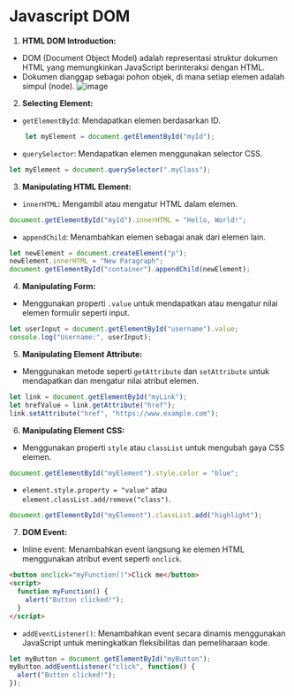 
# Javascript DOM

1.  **HTML DOM Introduction:**
    
   -   DOM (Document Object Model) adalah representasi struktur dokumen HTML yang memungkinkan JavaScript berinteraksi dengan HTML.
   -   Dokumen dianggap sebagai pohon objek, di mana setiap elemen adalah simpul (node).
![image](https://github.com/ryandriesatria/rangkuman-frontend/assets/37134829/741b4ca8-c70b-4a0a-b1fa-cf1dfacf67a9)

2.  **Selecting Element:**
    
   -   `getElementById`: Mendapatkan elemen berdasarkan ID.
```js
    let myElement = document.getElementById("myId");
```
   -   `querySelector`: Mendapatkan elemen menggunakan selector CSS.
```js
let myElement = document.querySelector(".myClass");
```
3.  **Manipulating HTML Element:**
    
   -   `innerHTML`: Mengambil atau mengatur HTML dalam elemen.
```js
document.getElementById("myId").innerHTML = "Hello, World!";
```
   -   `appendChild`: Menambahkan elemen sebagai anak dari elemen lain.
```js
let newElement = document.createElement("p");
newElement.innerHTML = "New Paragraph";
document.getElementById("container").appendChild(newElement);
```
4.  **Manipulating Form:**
    
   -   Menggunakan properti `.value` untuk mendapatkan atau mengatur nilai elemen formulir seperti input.
```js
let userInput = document.getElementById("username").value;
console.log("Username:", userInput);
```
5.  **Manipulating Element Attribute:**
    
   -   Menggunakan metode seperti `getAttribute` dan `setAttribute` untuk mendapatkan dan mengatur nilai atribut elemen.
```js
let link = document.getElementById("myLink");
let hrefValue = link.getAttribute("href");
link.setAttribute("href", "https://www.example.com");
```
6.  **Manipulating Element CSS:**
    
   -   Menggunakan properti `style` atau `classList` untuk mengubah gaya CSS elemen.
```js
document.getElementById("myElement").style.color = "blue";
```
   -   `element.style.property = "value"` atau `element.classList.add/remove("class")`.
```js
document.getElementById("myElement").classList.add("highlight");
```
7.  **DOM Event:**
    
   -   Inline event: Menambahkan event langsung ke elemen HTML menggunakan atribut event seperti `onclick`.
```html
<button onclick="myFunction()">Click me</button>
<script>
  function myFunction() {
    alert("Button clicked!");
  }
</script>
```
   -   `addEventListener()`: Menambahkan event secara dinamis menggunakan JavaScript untuk meningkatkan fleksibilitas dan pemeliharaan kode.
```js
let myButton = document.getElementById("myButton");
myButton.addEventListener("click", function() {
  alert("Button clicked!");
});
```
